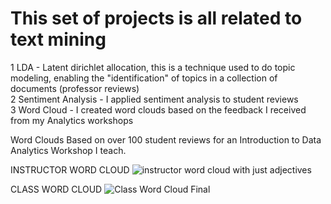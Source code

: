 # This set of projects is all related to text mining

1 LDA - Latent dirichlet allocation, this is a technique used to do topic modeling, enabling the "identification" of topics in a collection of documents (professor reviews) <br />
2 Sentiment Analysis - I applied sentiment analysis to student reviews <br />
3 Word Cloud - I created word clouds based on the feedback I received from my Analytics workshops <br />


Word Clouds Based on over 100 student reviews for an Introduction to Data Analytics Workshop I teach.

INSTRUCTOR WORD CLOUD
![instructor word cloud with just adjectives](https://user-images.githubusercontent.com/59898455/138604998-10b339c4-b16d-4878-8cd0-f4d11213612b.png)

CLASS WORD CLOUD
![Class Word Cloud Final](https://user-images.githubusercontent.com/59898455/138604926-8172f1c8-f039-4207-bea0-ca29e40e5442.png)
